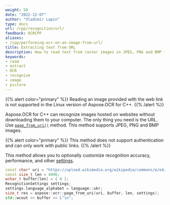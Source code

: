 ```yaml
---
weight: 50
date: "2022-12-07"
author: "Vladimir Lapin"
type: docs
url: /cpp/recognition/url/
feedback: OCRCPP
aliases:
- /cpp/performing-ocr-on-an-image-from-url/
title: Extracting text from URL
description: How to read text from raster images in JPEG, PNG and BMP formats provided by web links.
keywords:
- read
- extract
- OCR
- recognize
- image
- picture
---
```


{{% alert color="primary" %}}
Reading an image provided with the web link is not supported in the Linux version of Aspose.OCR for C++.
{{% /alert %}}

Aspose.OCR for C++ can recognize images hosted on websites without downloading them to your computer. The only thing you need is the URL. Use [`page_from_uri()`](https://reference.aspose.com/ocr/cpp/groupAspose#ga3081b88cf8506e06e33ffaade32f7352) method. This method supports JPEG, PNG and BMP images.

{{% alert color="primary" %}}
This method does not support authentication and can only work with public links.
{{% /alert %}}

This method allows you to optionally customize recognition accuracy, performance, and other [settings](/ocr/cpp/settings/).

```cpp
const char* uri = "https://upload.wikimedia.org/wikipedia/commons/e/e4/Biggle_horse_book_%28Page_45%29_BHL23865068.jpg";
const size_t len = 4096;
wchar_t buffer[len] = { 0 };
RecognitionSettings settings;
settings.language_alphabet = language::ukr;
size_t res = aspose::ocr::page_from_uri(uri, buffer, len, settings);
std::wcout << buffer << L"\n";
```
